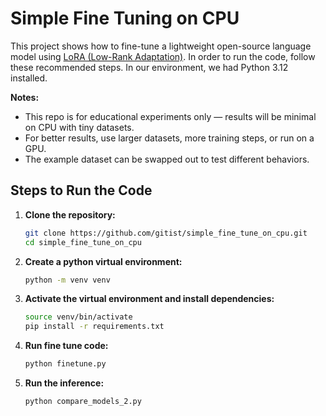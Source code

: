 # Simple Fine Tuning on CPU
This project shows how to fine-tune a lightweight open-source language model using [LoRA (Low-Rank Adaptation)](https://arxiv.org/abs/2106.09685).
In order to run the code, follow these recommended steps. In our environment, we had Python 3.12 installed.

**Notes:** 
  - This repo is for educational experiments only — results will be minimal on CPU with tiny datasets.
  - For better results, use larger datasets, more training steps, or run on a GPU.
  - The example dataset can be swapped out to test different behaviors.


## Steps to Run the Code

1. **Clone the repository:**
   ```sh
   git clone https://github.com/gitist/simple_fine_tune_on_cpu.git
   cd simple_fine_tune_on_cpu
   ```

2. **Create a python virtual environment:**
    ```sh
    python -m venv venv
    ```

3. **Activate the virtual environment and install dependencies:**
    ```sh
    source venv/bin/activate
    pip install -r requirements.txt
    ```

4. **Run fine tune code:**
    ```sh
    python finetune.py
    ```
5. **Run the inference:**
    ```sh
    python compare_models_2.py
    ```
